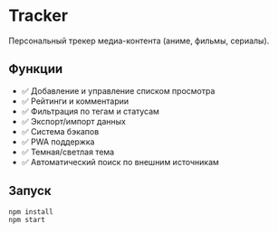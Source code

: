 # Tracker

Персональный трекер медиа-контента (аниме, фильмы, сериалы).

## Функции

- ✅ Добавление и управление списком просмотра
- ✅ Рейтинги и комментарии
- ✅ Фильтрация по тегам и статусам
- ✅ Экспорт/импорт данных
- ✅ Система бэкапов
- ✅ PWA поддержка
- ✅ Темная/светлая тема
- ✅ Автоматический поиск по внешним источникам

## Запуск

```bash
npm install
npm start
```
